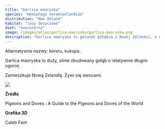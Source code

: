 ```yaml
---
title: "Garlica maoryska"
species: "Hemiphaga novaeseelandiae"
distribution: "New Zeland"
habitat: "lasy deszczowe"
diet: "owocożerna"
image: /images/atlas/garlica-maoryska/garlica-maoryska.png
description: "Garlica maoryska to gatunek gołębia z Nowej Zelandii, o dużych rozmiarach, ciemnym upierzeniu i charakterystycznym białym pasku."
---
```


Alternatywne nazwy: kereru, kukupa.

Garlica maoryska to duży, silnie zbudowany gołąb o relatywnie długim ogonie.

Zamieszkuje Nową Zelandię. Żywi się owocami.

![](/images/atlas/garlica-maoryska/garlica-maoryska.png)

**Źródła**

Pigeons and Doves : A Guide to the Pigeons and Doves of the World

**Grafika 3D**

Caleb Fant

